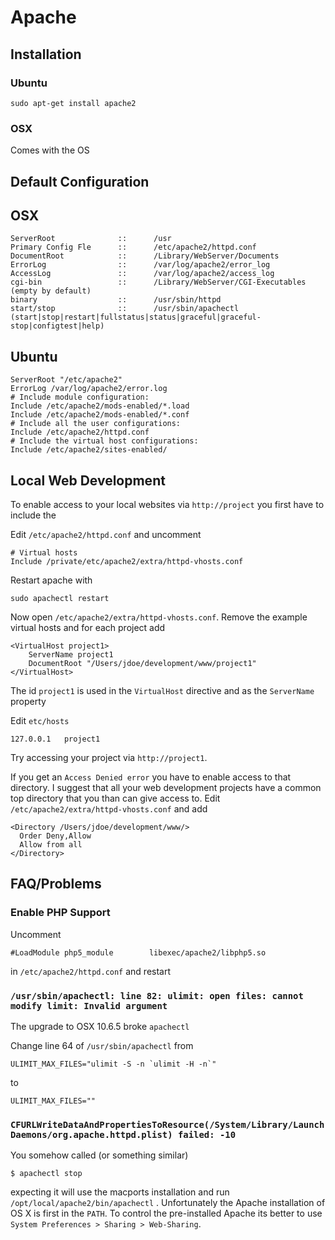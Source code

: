 # Apache #

## Installation ##

### Ubuntu ###

	sudo apt-get install apache2

### OSX ###

Comes with the OS

## Default Configuration ##

## OSX ##

	ServerRoot              ::      /usr
	Primary Config Fle      ::      /etc/apache2/httpd.conf
	DocumentRoot            ::      /Library/WebServer/Documents
	ErrorLog                ::      /var/log/apache2/error_log
	AccessLog               ::      /var/log/apache2/access_log
	cgi-bin                 ::      /Library/WebServer/CGI-Executables (empty by default)
	binary                  ::      /usr/sbin/httpd
	start/stop              ::      /usr/sbin/apachectl (start|stop|restart|fullstatus|status|graceful|graceful-stop|configtest|help)

## Ubuntu ##

	ServerRoot "/etc/apache2"
	ErrorLog /var/log/apache2/error.log
	# Include module configuration:
	Include /etc/apache2/mods-enabled/*.load
	Include /etc/apache2/mods-enabled/*.conf
	# Include all the user configurations:
	Include /etc/apache2/httpd.conf
	# Include the virtual host configurations:
	Include /etc/apache2/sites-enabled/

## Local Web Development ##

To enable access to your local websites via `http://project` you first have to include the 

Edit `/etc/apache2/httpd.conf` and uncomment

	# Virtual hosts
	Include /private/etc/apache2/extra/httpd-vhosts.conf

Restart apache with

	sudo apachectl restart

Now open  `/etc/apache2/extra/httpd-vhosts.conf`. Remove the example virtual hosts and for each project add

	<VirtualHost project1>
		ServerName project1
	    DocumentRoot "/Users/jdoe/development/www/project1"
	</VirtualHost>

The id `project1` is used in the `VirtualHost` directive and as the `ServerName` property

Edit `etc/hosts`

	127.0.0.1	project1

Try accessing your project via `http://project1`.

If you get an `Access Denied error` you have to enable access to that directory. I suggest that all your web development projects have a common top directory that you than can give access to. Edit `/etc/apache2/extra/httpd-vhosts.conf` and add

	<Directory /Users/jdoe/development/www/>
	  Order Deny,Allow
	  Allow from all
	</Directory>

## FAQ/Problems ##

### Enable PHP Support ###

Uncomment

	#LoadModule php5_module        libexec/apache2/libphp5.so
	
in `/etc/apache2/httpd.conf` and restart

### `/usr/sbin/apachectl: line 82: ulimit: open files: cannot modify limit: Invalid argument` ###

The upgrade to OSX 10.6.5 broke `apachectl`

Change line 64 of `/usr/sbin/apachectl` from

	ULIMIT_MAX_FILES="ulimit -S -n `ulimit -H -n`"
	
to

	ULIMIT_MAX_FILES=""

### `CFURLWriteDataAndPropertiesToResource(/System/Library/LaunchDaemons/org.apache.httpd.plist) failed: -10` ###

You somehow called (or something similar)

    $ apachectl stop

expecting it will use the macports installation and run `/opt/local/apache2/bin/apachectl` . Unfortunately the Apache installation of OS X is first in the `PATH`. To control the pre-installed Apache its better to use `System Preferences > Sharing > Web-Sharing`.
